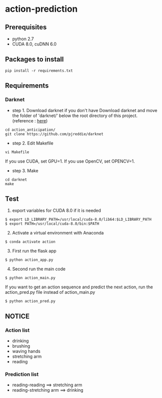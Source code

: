 # action-prediction

## Prerequisites
* python 2.7
* CUDA 8.0, cuDNN 6.0

## Packages to install
```
pip install -r requirements.txt
```

## Requirements

### Darknet
* step 1. Download darknet if you don't have
Download darknet and move the folder of 'darknet/' below the root directory of this project. (reference : [here](https://pgmrlsh.tistory.com/4))
```
cd action_anticipation/
git clone https://github.com/pjreddie/darknet

```

* step 2. Edit Makefile
```
vi Makefile

```
If you use CUDA, set GPU=1.
If you use OpenCV, set OPENCV=1.

* step 3. Make
```
cd darknet
make

```

## Test
1. export variables for CUDA 8.0 if it is needed
```
$ export LD_LIBRARY_PATH=/usr/local/cuda-8.0/lib64:$LD_LIBRARY_PATH
$ export PATH=/usr/local/cuda-8.0/bin:$PATH

```
2. Activate a virtual environment with Anaconda
```
$ conda activate action

```
3. First run the flask app
```
$ python action_app.py

```
4. Second run the main code 
```
$ python action_main.py

```

If you want to get an action sequence and predict the next action, run the action_pred.py file instead of action_main.py 
```
$ python action_pred.py

```


## NOTICE
### Action list
* drinking
* brushing
* waving hands
* stretching arm
* reading

### Prediction list
* reading-reading ==> stretching arm
* reading-stretching arm ==> drinking

